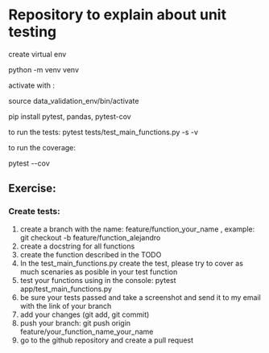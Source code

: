 # Repository to explain about unit testing

create virtual env

python -m venv venv

activate with :

source data_validation_env/bin/activate

pip install pytest, pandas, pytest-cov

to run the tests:
pytest tests/test_main_functions.py -s -v

to run the coverage:

pytest --cov

## Exercise:

### Create tests:

1. create a branch with the name: feature/function_your_name , example: git checkout -b feature/function_alejandro
2. create a docstring for all functions
3. create the function described in the TODO
4. In the test_main_functions.py create the test, please try to cover as much scenaries as posible in your test function
5. test your functions using in the console:  pytest app/test_main_functions.py
6. be sure your tests passed and take a screenshot and send it to my email with the link of your branch
7. add your changes (git add, git commit)
8. push your branch: git push origin feature/your_function_name_your_name
9. go to the github repository and create a pull request
